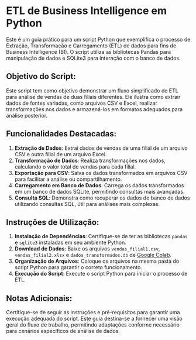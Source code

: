 # ETL de Business Intelligence em Python

Este é um guia prático para um script Python que exemplifica o processo de Extração, Transformação e Carregamento (ETL) de dados para fins de Business Intelligence (BI). O script utiliza as bibliotecas Pandas para manipulação de dados e SQLite3 para interação com o banco de dados.

## Objetivo do Script:

Este script tem como objetivo demonstrar um fluxo simplificado de ETL para análise de vendas de duas filiais diferentes. Ele ilustra como extrair dados de fontes variadas, como arquivos CSV e Excel, realizar transformações nos dados e armazená-los em formatos adequados para análise posterior.

## Funcionalidades Destacadas:

1. **Extração de Dados**: Extrai dados de vendas de uma filial de um arquivo CSV e outra filial de um arquivo Excel.
2. **Transformação de Dados**: Realiza transformações nos dados, calculando o valor total de vendas para cada filial.
3. **Exportação para CSV**: Salva os dados transformados em arquivos CSV para facilitar a análise ou compartilhamento.
4. **Carregamento em Banco de Dados**: Carrega os dados transformados em um banco de dados SQLite, permitindo consultas mais avançadas.
5. **Consulta SQL**: Demonstra como recuperar os dados do banco de dados utilizando consultas SQL, útil para análises mais complexas.

## Instruções de Utilização:

1. **Instalação de Dependências**: Certifique-se de ter as bibliotecas `pandas` e `sqlite3` instaladas em seu ambiente Python.
2. **Download de Dados**: Baixe os arquivos `vendas_filial1.csv`, `vendas_filial2.xlsx` e `dados_transformados.db` de [Google Colab](https://colab.research.google.com/drive/18WmEDVLTJiJSLf3v-8RGC0cZazrx5Xk9?usp=sharing).
3. **Organização de Arquivos**: Coloque os arquivos na mesma pasta do script Python para garantir o correto funcionamento.
4. **Execução do Script**: Execute o script Python para iniciar o processo de ETL.

## Notas Adicionais:

Certifique-se de seguir as instruções e pré-requisitos para garantir uma execução adequada do script. Este guia destina-se a fornecer uma visão geral do fluxo de trabalho, permitindo adaptações conforme necessário para cenários específicos de análise de dados.
